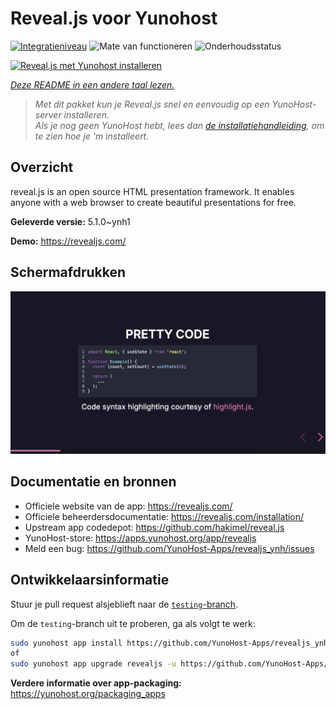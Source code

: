 <!--
NB: Deze README is automatisch gegenereerd door <https://github.com/YunoHost/apps/tree/master/tools/readme_generator>
Hij mag NIET handmatig aangepast worden.
-->

# Reveal.js voor Yunohost

[![Integratieniveau](https://apps.yunohost.org/badge/integration/revealjs)](https://ci-apps.yunohost.org/ci/apps/revealjs/)
![Mate van functioneren](https://apps.yunohost.org/badge/state/revealjs)
![Onderhoudsstatus](https://apps.yunohost.org/badge/maintained/revealjs)

[![Reveal.js met Yunohost installeren](https://install-app.yunohost.org/install-with-yunohost.svg)](https://install-app.yunohost.org/?app=revealjs)

*[Deze README in een andere taal lezen.](./ALL_README.md)*

> *Met dit pakket kun je Reveal.js snel en eenvoudig op een YunoHost-server installeren.*  
> *Als je nog geen YunoHost hebt, lees dan [de installatiehandleiding](https://yunohost.org/install), om te zien hoe je 'm installeert.*

## Overzicht

reveal.js is an open source HTML presentation framework. It enables anyone with a web browser to create beautiful presentations for free.


**Geleverde versie:** 5.1.0~ynh1

**Demo:** <https://revealjs.com/>

## Schermafdrukken

![Schermafdrukken van Reveal.js](./doc/screenshots/screenshot.png)

## Documentatie en bronnen

- Officiele website van de app: <https://revealjs.com/>
- Officiele beheerdersdocumentatie: <https://revealjs.com/installation/>
- Upstream app codedepot: <https://github.com/hakimel/reveal.js>
- YunoHost-store: <https://apps.yunohost.org/app/revealjs>
- Meld een bug: <https://github.com/YunoHost-Apps/revealjs_ynh/issues>

## Ontwikkelaarsinformatie

Stuur je pull request alsjeblieft naar de [`testing`-branch](https://github.com/YunoHost-Apps/revealjs_ynh/tree/testing).

Om de `testing`-branch uit te proberen, ga als volgt te werk:

```bash
sudo yunohost app install https://github.com/YunoHost-Apps/revealjs_ynh/tree/testing --debug
of
sudo yunohost app upgrade revealjs -u https://github.com/YunoHost-Apps/revealjs_ynh/tree/testing --debug
```

**Verdere informatie over app-packaging:** <https://yunohost.org/packaging_apps>
